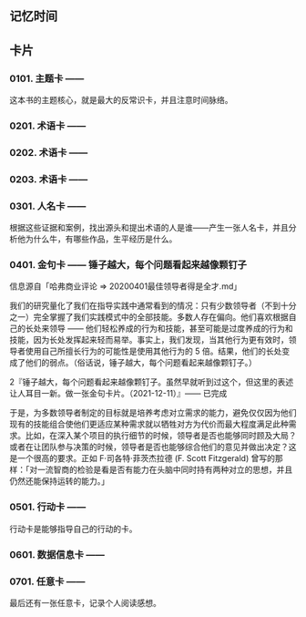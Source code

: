 ## 记忆时间

## 卡片

### 0101. 主题卡 ——

这本书的主题核心，就是最大的反常识卡，并且注意时间脉络。

### 0201. 术语卡 —— 

### 0202. 术语卡 ——

### 0203. 术语卡 ——

### 0301. 人名卡 ——

根据这些证据和案例，找出源头和提出术语的人是谁——产生一张人名卡，并且分析他为什么牛，有哪些作品，生平经历是什么。

### 0401. 金句卡 —— 锤子越大，每个问题看起来越像颗钉子

信息源自「哈弗商业评论 => 20200401最佳领导者得是全才.md」

我们的研究量化了我们在指导实践中通常看到的情况：只有少数领导者（不到十分之一）完全掌握了我们实践模式中的全部技能。多数人存在偏向。他们喜欢根据自己的长处来领导 —— 他们轻松养成的行为和技能，甚至可能是过度养成的行为和技能，因为长处发挥起来轻而易举。事实上，我们发现，当其他行为更有效时，领导者使用自己所擅长行为的可能性是使用其他行为的 5 倍。结果，他们的长处变成了他们的弱点。（俗话说，锤子越大，每个问题看起来越像颗钉子。）

2『锤子越大，每个问题看起来越像颗钉子。虽然早就听到过这个，但这里的表述让人耳目一新。做一张金句卡片。（2021-12-11）』—— 已完成

于是，为多数领导者制定的目标就是培养考虑对立需求的能力，避免仅仅因为他们现有的技能组合使他们更适应某种需求就以牺牲对方为代价而最大程度满足此种需求。比如，在深入某个项目的执行细节的时候，领导者是否也能够同时顾及大局？或者在让团队参与决策的时候，领导者是否也能够综合他们的意见并做出决定？这是一个很高的要求。正如 F·司各特·菲茨杰拉德 (F. Scott Fitzgerald) 曾写的那样：「对一流智商的检验是看是否有能力在头脑中同时持有两种对立的思想，并且仍然还能保持运转的能力。」

### 0501. 行动卡 ——

行动卡是能够指导自己的行动的卡。

### 0601. 数据信息卡 ——

### 0701. 任意卡 ——

最后还有一张任意卡，记录个人阅读感想。

